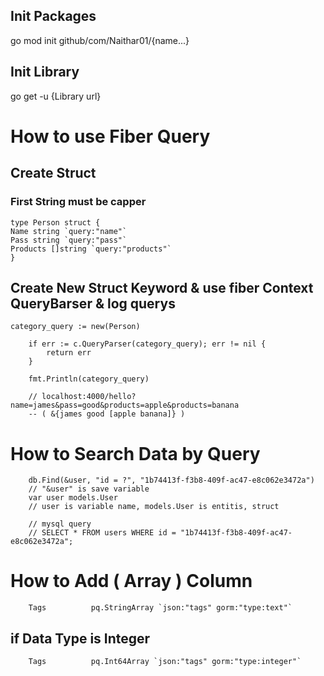 ## Init Packages

go mod init github/com/Naithar01/{name...}

## Init Library

go get -u {Library url}

# How to use Fiber Query

## Create Struct

### First String must be capper

```
type Person struct {
Name string `query:"name"`
Pass string `query:"pass"`
Products []string `query:"products"`
}
```

## Create New Struct Keyword & use fiber Context QueryBarser & log querys

```
category_query := new(Person)

	if err := c.QueryParser(category_query); err != nil {
		return err
	}

	fmt.Println(category_query)

    // localhost:4000/hello?name=james&pass=good&products=apple&products=banana
    -- ( &{james good [apple banana]} )
```

# How to Search Data by Query

```
	db.Find(&user, "id = ?", "1b74413f-f3b8-409f-ac47-e8c062e3472a")
	// "&user" is save variable
	var user models.User
	// user is variable name, models.User is entitis, struct

	// mysql query
	// SELECT * FROM users WHERE id = "1b74413f-f3b8-409f-ac47-e8c062e3472a";

```

# How to Add ( Array ) Column

```
	Tags          pq.StringArray `json:"tags" gorm:"type:text"`
```

## if Data Type is Integer

```
	Tags          pq.Int64Array `json:"tags" gorm:"type:integer"`
```

